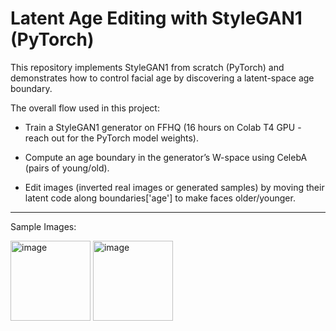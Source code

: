 # Latent Age Editing with StyleGAN1 (PyTorch)

This repository implements StyleGAN1 from scratch (PyTorch) and demonstrates how to control facial age by discovering a latent-space age boundary.

The overall flow used in this project:

- Train a StyleGAN1 generator on FFHQ (16 hours on Colab T4 GPU - reach out for the PyTorch model weights).

- Compute an age boundary in the generator’s W-space using CelebA (pairs of young/old).

- Edit images (inverted real images or generated samples) by moving their latent code along boundaries['age'] to make faces older/younger.

---

Sample Images:

<img width="128" height="128" alt="image" src="https://github.com/user-attachments/assets/0ea6a36d-5608-45fd-ab2c-18d035b98336" />

<img width="128" height="128" alt="image" src="https://github.com/user-attachments/assets/9bffa023-6d60-4afb-98c1-ea391be2dd49" />
